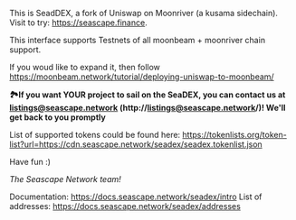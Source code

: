 This is SeadDEX, a fork of Uniswap on Moonriver (a kusama sidechain). Visit to try: https://seascape.finance.

This interface supports Testnets of all moonbeam + moonriver chain support.

If you woud like to expand it, then follow https://moonbeam.network/tutorial/deploying-uniswap-to-moonbeam/

**🏞If you want YOUR project to sail on the SeaDEX, you can contact us at listings@seascape.network (http://listings@seascape.network/)! We'll get back to you promptly**

List of supported tokens could be found here:
https://tokenlists.org/token-list?url=https://cdn.seascape.network/seadex/seadex.tokenlist.json

Have fun :)

*The Seascape Network team!*

Documentation: https://docs.seascape.network/seadex/intro
List of addresses: https://docs.seascape.network/seadex/addresses
